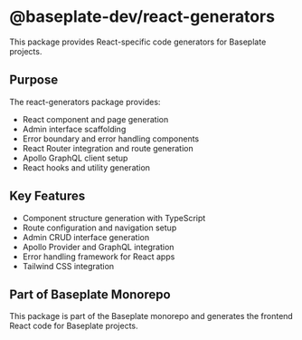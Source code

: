 # @baseplate-dev/react-generators

This package provides React-specific code generators for Baseplate projects.

## Purpose

The react-generators package provides:

- React component and page generation
- Admin interface scaffolding
- Error boundary and error handling components
- React Router integration and route generation
- Apollo GraphQL client setup
- React hooks and utility generation

## Key Features

- Component structure generation with TypeScript
- Route configuration and navigation setup
- Admin CRUD interface generation
- Apollo Provider and GraphQL integration
- Error handling framework for React apps
- Tailwind CSS integration

## Part of Baseplate Monorepo

This package is part of the Baseplate monorepo and generates the frontend React code for Baseplate projects.
